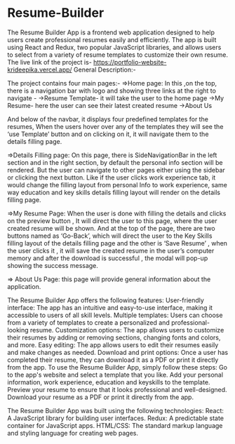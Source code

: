 # Resume-Builder
The Resume Builder App is a frontend web application designed to help users create professional resumes easily and efficiently. The app is built using React and Redux, two popular JavaScript libraries, and allows users to select from a variety of resume templates to customize their own resume.
The live link of the project is- https://portfolio-website-krideepika.vercel.app/
General Description:-

The project contains four main pages:-
=>Home page: 
 In this ,on the top, there is a navigation bar  with logo and showing three links at the  right to navigate -
->Resume Template- it will take the user to the home page
->My Resume- here the user can see their latest created resume
->About Us

And below of the navbar, it displays four predefined templates for the resumes,
When the users hover over any of the templates they will see the ‘use Template’ button and on clicking on it, it will navigate them to the details filling page.

=>Details Filling page:
On this page, there is SideNavigationBar in the left section and in the right section, by default the personal info section will be rendered.
But the user can navigate to other pages either using the sidebar or clicking the next button.
Like if the user clicks work experience tab, it would change the filling layout from personal Info to work experience, same way education and key skills details filling layout will render on the details filling page.

=>My Resume Page:
When the user is done with filling the details and clicks on the preview button ,
It will direct the user to this page, where the user created resume will be shown.
And at the top of the page, there are two buttons named as ‘Go-Back’, which will direct the user to the Key Skills filling layout of the details filling page and the other is ‘Save Resume’ , when the user clicks  it , it will save the created resume in the user’s computer memory and after the download is successful , the modal will pop-up showing the success message.

⇒ About Us Page: this page will provide general information about the application.




The Resume Builder App offers the following features:
User-friendly interface: The app has an intuitive and easy-to-use interface, making it accessible to users of all skill levels.
Multiple templates: Users can choose from a variety of templates to create a personalized and professional-looking resume.
Customization options: The app allows users to customize their resumes by adding or removing sections, changing fonts and colors, and more.
Easy editing: The app allows users to edit their resumes easily and make changes as needed.
Download and print options: Once a user has completed their resume, they can download it as a PDF or print it directly from the app.
To use the Resume Builder App, simply follow these steps:
Go to the app's website and select a template that you like.
Add your personal information, work experience, education and keyskills to the template.
Preview your resume to ensure that it looks professional and well-designed.
Download your resume as a PDF or print it directly from the app.

The Resume Builder App was built using the following technologies:
React: A JavaScript library for building user interfaces.
Redux: A predictable state container for JavaScript apps.
HTML/CSS: The standard markup language and styling language for creating web pages.

